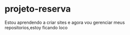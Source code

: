 # projeto-reserva

Estou aprendendo a criar sites e agora vou gerenciar meus repositorios,estoy ficando loco
 
